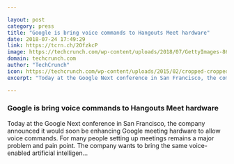```yaml
---

layout: post
category: press
title: "Google is bring voice commands to Hangouts Meet hardware"
date: 2018-07-24 17:49:29
link: https://tcrn.ch/2OfzkcP
image: https://techcrunch.com/wp-content/uploads/2018/07/GettyImages-867417022.jpg?w=600
domain: techcrunch.com
author: "TechCrunch"
icon: https://techcrunch.com/wp-content/uploads/2015/02/cropped-cropped-favicon-gradient.png?w=180
excerpt: "Today at the Google Next conference in San Francisco, the company announced it would soon be enhancing Google meeting hardware to allow voice commands. For many people setting up meetings remains a major problem and pain point. The company wants to bring the same voice-enabled artificial intelligen…"

---
```


### Google is bring voice commands to Hangouts Meet hardware

Today at the Google Next conference in San Francisco, the company announced it would soon be enhancing Google meeting hardware to allow voice commands. For many people setting up meetings remains a major problem and pain point. The company wants to bring the same voice-enabled artificial intelligen…